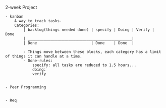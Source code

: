 2-week Project

	- kanban
		A way to track tasks.
		Categories:
			| backlog(things needed done) | specify | Doing | Verify | Done 
			| ______________________________________________|
			| Done 						  | Done	| Done  |        
			
			- Things move between these blocks, each category has a limit of things it can handle at a time.
			- Done-rules:
				specify: all tasks are reduced to 1.5 hours...
				doing:
				verify
			
			
	- Peer Programming
	
	
	- Req